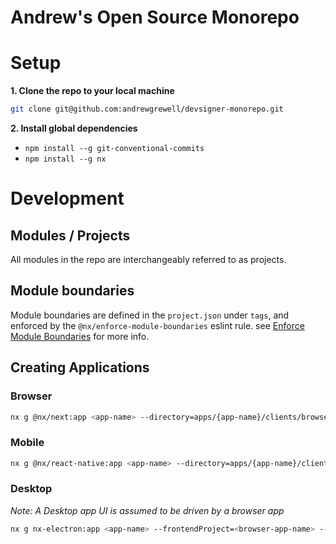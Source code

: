 # Andrew's Open Source Monorepo

# Setup

**1. Clone the repo to your local machine**
```bash
git clone git@github.com:andrewgrewell/devsigner-monorepo.git
```

**2. Install global dependencies**
- `npm install --g git-conventional-commits`
- `npm install --g nx`

# Development

## Modules / Projects
All modules in the repo are interchangeably referred to as projects.

## Module boundaries
Module boundaries are defined in the `project.json` under `tags`, and enforced by the
`@nx/enforce-module-boundaries` eslint rule. see [Enforce Module Boundaries](https://nx.dev/latest/react/plugins/enforce-module-boundaries) for more info.

## Creating Applications

### Browser
```bash
nx g @nx/next:app <app-name> --directory=apps/{app-name}/clients/browser
```

### Mobile
```bash
nx g @nx/react-native:app <app-name> --directory=apps/{app-name}/clients/mobile
```

### Desktop
*Note: A Desktop app UI is assumed to be driven by a browser app*
```bash
nx g nx-electron:app <app-name> --frontendProject=<browser-app-name> --directory=apps/{app-name}/clients/desktop
```

